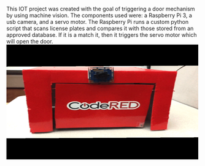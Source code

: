 This IOT project was created with the goal of triggering a door mechanism by using machine vision. The components used were: a Raspberry Pi 3, a usb camera, and a servo motor. The Raspberry Pi runs a custom python script that scans license plates and compares it with those stored from an approved database. If it is a match it, then it triggers the servo motor which will open the door.
<br>
<img src = /ScanPlates.gif width = "500" height = "300" />
